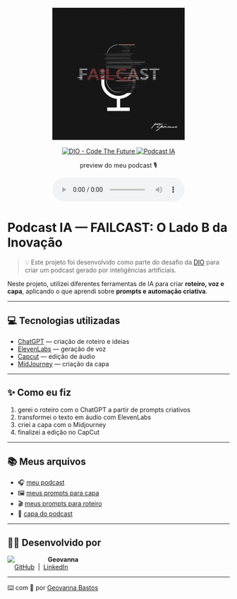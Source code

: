 <p align="center">
<img 
    src="./assets/cover.png"
    width="300"
/>
</p>

<p align="center">
<a href="https://dio.me/">
    <img 
        src="https://img.shields.io/badge/DIO-Code_The_Future-28DA77?logo=youtube" 
        alt="DIO - Code The Future">
</a>
<a href="#">
<img 
    src="https://img.shields.io/badge/🎧_Podcast_Gerado_por_IA-FF5E72" 
        alt="Podcast IA">
</a>
</p>

<p align="center">
    preview do meu podcast 🎙️
</p>

<div align="center">
    <audio src="audio/meu_podcast.mp3" controls title="Podcast editado"></audio>
</div>

# **Podcast IA — FAILCAST: O Lado B da Inovação**

> 💡 Este projeto foi desenvolvido como parte do desafio da [DIO](https://dio.me) para criar um podcast gerado por inteligências artificiais.

Neste projeto, utilizei diferentes ferramentas de IA para criar **roteiro, voz e capa**, aplicando o que aprendi sobre **prompts e automação criativa**.

---

## 💻 Tecnologias utilizadas

- [ChatGPT](https://chat.openai.com/) — criação de roteiro e ideias  
- [ElevenLabs](https://beta.elevenlabs.io/) — geração de voz  
- [Capcut](https://www.capcut.com/pt-br/) — edição de áudio  
- [MidJourney](https://www.midjourney.com/app/) — criação da capa  

---

## ✨ Como eu fiz

1. gerei o roteiro com o ChatGPT a partir de prompts criativos  
2. transformei o texto em áudio com ElevenLabs  
3. criei a capa com o Midjourney  
4. finalizei a edição no CapCut  

---

## 📚 Meus arquivos

- 🎧 [meu podcast](./audio/meu_podcast.mp3)  
- 🖼️ [meus prompts para capa](./src/prompts/capa.md)  
- 🎬 [meus prompts para roteiro](./src/prompts/capa.md)
- 🎨 [capa do podcast](./assets/cover.png)

---

## 👩‍💻 Desenvolvido por

<p>
    <img 
      align=left 
      margin=10 
      width=80 
      src="https://avatars.githubusercontent.com/u/167234198?v=4"
    />
    <p>&nbsp&nbsp&nbsp<strong>Geovanna</strong><br>
    &nbsp&nbsp&nbsp
    <a href="https://github.com/gebastos">GitHub</a>
    &nbsp;|&nbsp;
    <a href="https://www.linkedin.com/in/geovanna-bastos/">LinkedIn</a>
    </p>
</p>

---

⌨️ com 🩷 por [Geovanna Bastos](https://github.com/gebastos)